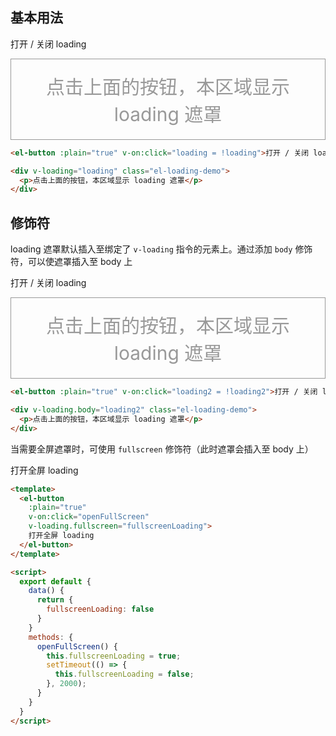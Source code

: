 <style>
  .el-loading-demo {
    border: solid 1px #999;
    padding: 10px;
    text-align: center;
    
    p {
      font-size: 30px;
      color: #999;
      margin: 10px 0;
    }
  }
</style>

<script>
  export default {
    data() {
      return {
        loading: false,
        loading2: false,
        fullscreenLoading: false,
        tableLoading: false,
        tableData: [{
          date: '2016-05-02',
          name: '王小虎',
          address: '上海市普陀区金沙江路 1518 弄'
        }, {
          date: '2016-05-04',
          name: '王小虎',
          address: '上海市普陀区金沙江路 1517 弄'
        }, {
          date: '2016-05-01',
          name: '王小虎',
          address: '上海市普陀区金沙江路 1519 弄'
        }, {
          date: '2016-05-03',
          name: '王小虎',
          address: '上海市普陀区金沙江路 1516 弄'
        }, {
          date: '2016-05-03',
          name: '王小虎',
          address: '上海市普陀区金沙江路 1516 弄'
        }]
      }
    },
    
    methods: {
      loadTable() {
        this.tableLoading = true;
        setTimeout(() => {
          this.tableLoading = false;
        }, 2000);
      },
      
      openFullScreen() {
        this.fullscreenLoading = true;
        setTimeout(() => {
          this.fullscreenLoading = false;
        }, 2000);
      }
    }
  }
</script>

## 基本用法

<el-button :plain="true" v-on:click="loading = !loading">打开 / 关闭 loading</el-button>

<div v-loading="loading" class="el-loading-demo">
  <p>点击上面的按钮，本区域显示 loading 遮罩</p>
</div>

```html
<el-button :plain="true" v-on:click="loading = !loading">打开 / 关闭 loading</el-button>

<div v-loading="loading" class="el-loading-demo">
  <p>点击上面的按钮，本区域显示 loading 遮罩</p>
</div>
```

## 修饰符

loading 遮罩默认插入至绑定了 `v-loading` 指令的元素上。通过添加 `body` 修饰符，可以使遮罩插入至 body 上

<el-button :plain="true" v-on:click="loading2 = !loading2">打开 / 关闭 loading</el-button>

<div v-loading.body="loading2" class="el-loading-demo">
  <p>点击上面的按钮，本区域显示 loading 遮罩</p>
</div>

```html
<el-button :plain="true" v-on:click="loading2 = !loading2">打开 / 关闭 loading</el-button>

<div v-loading.body="loading2" class="el-loading-demo">
  <p>点击上面的按钮，本区域显示 loading 遮罩</p>
</div>
```

当需要全屏遮罩时，可使用 `fullscreen` 修饰符（此时遮罩会插入至 body 上）

<el-button :plain="true" v-on:click="openFullScreen" v-loading.fullscreen="fullscreenLoading">打开全屏 loading</el-button>

```html
<template>
  <el-button
    :plain="true"
    v-on:click="openFullScreen"
    v-loading.fullscreen="fullscreenLoading">
    打开全屏 loading
  </el-button>
</template>

<script>
  export default {
    data() {
      return {
        fullscreenLoading: false
      }
    }
    methods: {
      openFullScreen() {
        this.fullscreenLoading = true;
        setTimeout(() => {
          this.fullscreenLoading = false;
        }, 2000);
      }
    }
  }
</script>
```